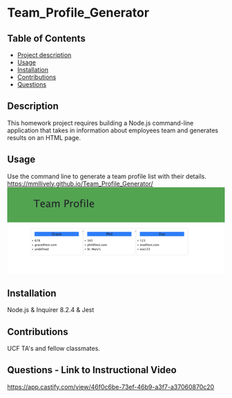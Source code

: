 # Team_Profile_Generator

## Table of Contents
- [Project description](#Description)
- [Usage](#Usage)
- [Installation](#Installation)
- [Contributions](#Contributions)
- [Questions](#Questions)

## Description
This homework project requires building a Node.js command-line application that takes in information about employees team and generates results on an HTML page.

## Usage
Use the command line to generate a team profile list with their details.
https://mmllively.github.io/Team_Profile_Generator/
![alt text](./Screen%20Shot%202022-10-28%20at%205.07.03%20PM.png)


## Installation
Node.js & Inquirer 8.2.4 & Jest

## Contributions
UCF TA's and fellow classmates.

## Questions - Link to Instructional Video
https://app.castify.com/view/46f0c6be-73ef-46b9-a3f7-a37060870c20



